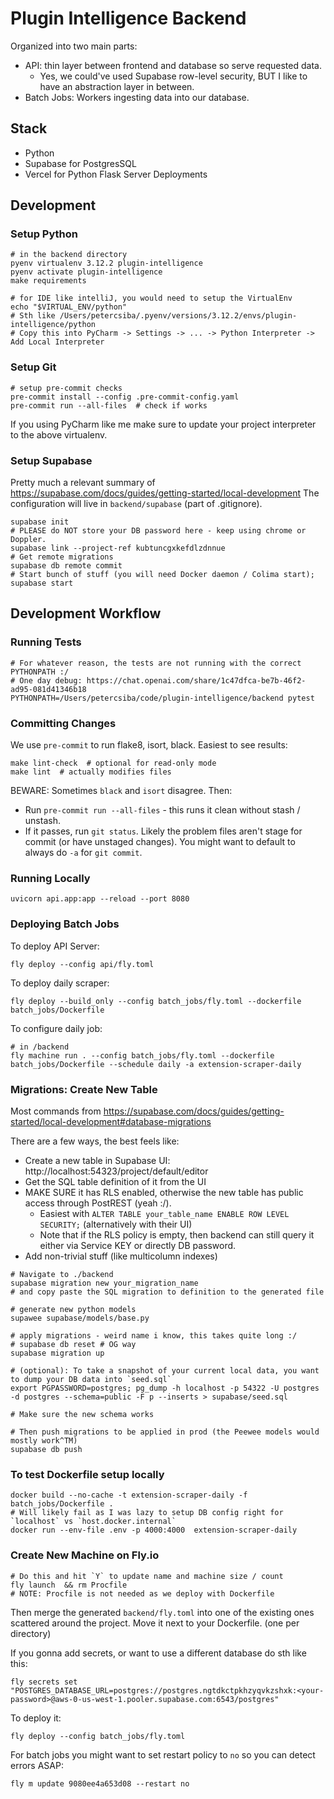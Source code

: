 # Plugin Intelligence Backend

Organized into two main parts:
* API: thin layer between frontend and database so serve requested data.
  * Yes, we could've used Supabase row-level security, BUT I like to have an abstraction layer in between.
* Batch Jobs: Workers ingesting data into our database.

## Stack
* Python
* Supabase for PostgresSQL
* Vercel for Python Flask Server Deployments

## Development

### Setup Python
```shell
# in the backend directory
pyenv virtualenv 3.12.2 plugin-intelligence
pyenv activate plugin-intelligence
make requirements

# for IDE like intelliJ, you would need to setup the VirtualEnv
echo "$VIRTUAL_ENV/python"
# Sth like /Users/petercsiba/.pyenv/versions/3.12.2/envs/plugin-intelligence/python
# Copy this into PyCharm -> Settings -> ... -> Python Interpreter -> Add Local Interpreter
```

### Setup Git
```shell
# setup pre-commit checks
pre-commit install --config .pre-commit-config.yaml
pre-commit run --all-files  # check if works
```

If you using PyCharm like me make sure to update your project interpreter to the above virtualenv.

### Setup Supabase
Pretty much a relevant summary of https://supabase.com/docs/guides/getting-started/local-development
The configuration will live in `backend/supabase` (part of .gitignore).

```shell
supabase init
# PLEASE do NOT store your DB password here - keep using chrome or Doppler.
supabase link --project-ref kubtuncgxkefdlzdnnue
# Get remote migrations
supabase db remote commit
# Start bunch of stuff (you will need Docker daemon / Colima start);
supabase start
```


## Development Workflow

### Running Tests
```shell
# For whatever reason, the tests are not running with the correct PYTHONPATH :/
# One day debug: https://chat.openai.com/share/1c47dfca-be7b-46f2-ad95-081d41346b18
PYTHONPATH=/Users/petercsiba/code/plugin-intelligence/backend pytest
```

### Committing Changes
We use `pre-commit` to run flake8, isort, black. Easiest to see results:
```shell
make lint-check  # optional for read-only mode
make lint  # actually modifies files
```
BEWARE: Sometimes `black` and `isort` disagree. Then:
* Run `pre-commit run --all-files` - this runs it clean without stash / unstash.
* If it passes, run `git status`. Likely the problem files aren't stage for commit (or have unstaged changes).
You might want to default to always do `-a` for `git commit`.

### Running Locally
```shell
uvicorn api.app:app --reload --port 8080
```

### Deploying Batch Jobs
To deploy API Server:
```shell
fly deploy --config api/fly.toml
```

To deploy daily scraper:
```shell
fly deploy --build_only --config batch_jobs/fly.toml --dockerfile batch_jobs/Dockerfile
```

To configure daily job:
```shell
# in /backend
fly machine run . --config batch_jobs/fly.toml --dockerfile batch_jobs/Dockerfile --schedule daily -a extension-scraper-daily
```

### Migrations: Create New Table
Most commands from https://supabase.com/docs/guides/getting-started/local-development#database-migrations

There are a few ways, the best feels like:
* Create a new table in Supabase UI: http://localhost:54323/project/default/editor
* Get the SQL table definition of it from the UI
* MAKE SURE it has RLS enabled, otherwise the new table has public access through PostREST (yeah :/).
  * Easiest with `ALTER TABLE your_table_name ENABLE ROW LEVEL SECURITY;` (alternatively with their UI)
  * Note that if the RLS policy is empty, then backend can still query it either via Service KEY or directly DB password.
* Add non-trivial stuff (like multicolumn indexes)
```shell
# Navigate to ./backend
supabase migration new your_migration_name
# and copy paste the SQL migration to definition to the generated file

# generate new python models
supawee supabase/models/base.py

# apply migrations - weird name i know, this takes quite long :/
# supabase db reset # OG way
supabase migration up

# (optional): To take a snapshot of your current local data, you want to dump your DB data into `seed.sql`
export PGPASSWORD=postgres; pg_dump -h localhost -p 54322 -U postgres -d postgres --schema=public -F p --inserts > supabase/seed.sql

# Make sure the new schema works

# Then push migrations to be applied in prod (the Peewee models would mostly work^TM)
supabase db push
```

### To test Dockerfile setup locally
```shell
docker build --no-cache -t extension-scraper-daily -f batch_jobs/Dockerfile .
# Will likely fail as I was lazy to setup DB config right for `localhost` vs `host.docker.internal`
docker run --env-file .env -p 4000:4000  extension-scraper-daily
```

### Create New Machine on Fly.io
```shell
# Do this and hit `Y` to update name and machine size / count
fly launch  && rm Procfile
# NOTE: Procfile is not needed as we deploy with Dockerfile
```

Then merge the generated `backend/fly.toml` into one of the existing ones scattered around the project.
Move it next to your Dockerfile. (one per directory)

If you gonna add secrets, or want to use a different database do sth like this:
```shell
fly secrets set "POSTGRES_DATABASE_URL=postgres://postgres.ngtdkctpkhzyqvkzshxk:<your-password>@aws-0-us-west-1.pooler.supabase.com:6543/postgres"
```

To deploy it:
```shell
fly deploy --config batch_jobs/fly.toml
```

For batch jobs you might want to set restart policy to `no` so you can detect errors ASAP:
```shell
fly m update 9080ee4a653d08 --restart no
```
